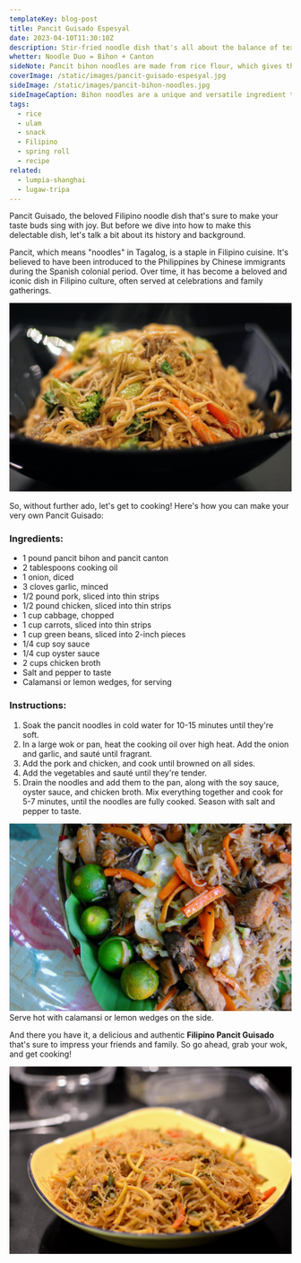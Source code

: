 ```yaml
---
templateKey: blog-post
title: Pancit Guisado Espesyal
date: 2023-04-10T11:30:10Z
description: Stir-fried noodle dish that's all about the balance of textures and flavors, with each ingredient bringing something special to the table.
whetter: Noodle Duo = Bihon + Canton
sideNote: Pancit bihon noodles are made from rice flour, which gives them a distinct flavor and texture. Unlike other types of noodles, such as wheat or egg noodles, pancit bihon noodles are gluten-free, making them a popular choice for those with gluten allergies or sensitivities. Bihon noodles are thin and delicate, which makes them easy to cook and adds a delicate texture to the dish. When cooked properly, they have a slightly chewy texture that pairs well with the other ingredients in the dish.
coverImage: /static/images/pancit-guisado-espesyal.jpg
sideImage: /static/images/pancit-bihon-noodles.jpg
sideImageCaption: Bihon noodles are a unique and versatile ingredient that adds a distinct flavor and texture to Filipino cuisine.
tags:
  - rice
  - ulam
  - snack
  - Filipino
  - spring roll
  - recipe
related: 
  - lumpia-shanghai
  - lugaw-tripa
---
```

Pancit Guisado, the beloved Filipino noodle dish that's sure to make your taste buds sing with joy. But before we dive into how to make this delectable dish, let's talk a bit about its history and background.

Pancit, which means "noodles" in Tagalog, is a staple in Filipino cuisine. It's believed to have been introduced to the Philippines by Chinese immigrants during the Spanish colonial period. Over time, it has become a beloved and iconic dish in Filipino culture, often served at celebrations and family gatherings.

![Pancit Guisado Espesyal served in a bowl](/static/images/pancit-guisado-special-bowl.jpg)

So, without further ado, let's get to cooking! Here's how you can make your very own Pancit Guisado:

### Ingredients:

- 1 pound pancit bihon and pancit canton
- 2 tablespoons cooking oil
- 1 onion, diced
- 3 cloves garlic, minced
- 1/2 pound pork, sliced into thin strips
- 1/2 pound chicken, sliced into thin strips
- 1 cup cabbage, chopped
- 1 cup carrots, sliced into thin strips
- 1 cup green beans, sliced into 2-inch pieces
- 1/4 cup soy sauce
- 1/4 cup oyster sauce
- 2 cups chicken broth
- Salt and pepper to taste
- Calamansi or lemon wedges, for serving

### Instructions:

1. Soak the pancit noodles in cold water for 10-15 minutes until they're soft.
2. In a large wok or pan, heat the cooking oil over high heat. Add the onion and garlic, and sauté until fragrant.
3. Add the pork and chicken, and cook until browned on all sides.
4. Add the vegetables and sauté until they're tender.
5. Drain the noodles and add them to the pan, along with the soy sauce, oyster sauce, and chicken broth. Mix everything together and cook for 5-7 minutes, until the noodles are fully cooked. Season with salt and pepper to taste.

![Pancit Guisado Espesyal served on a plate](/static/images/pancit-guisado-calamansi.jpg)
Serve hot with calamansi or lemon wedges on the side.

And there you have it, a delicious and authentic **Filipino Pancit Guisado** that's sure to impress your friends and family. So go ahead, grab your wok, and get cooking!

![Pancit Guisado Espesyal served on a plate](/static/images/pancit-guisado-special-plate.jpg)